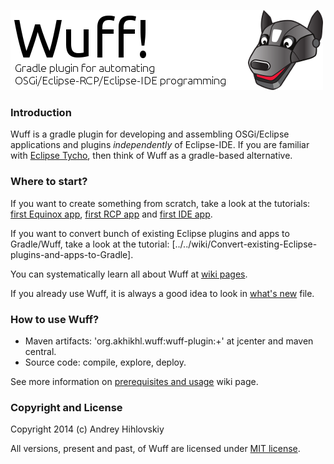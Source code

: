 ![Wuff logo](media/logo.png "Wuff logo")

### Introduction

Wuff is a gradle plugin for developing and assembling OSGi/Eclipse applications and plugins *independently* of Eclipse-IDE. If you are familiar with [Eclipse Tycho](https://www.eclipse.org/tycho/), then think of Wuff as a gradle-based alternative.

### Where to start?

If you want to create something from scratch, take a look at the tutorials: 
[first Equinox app](../../wiki/Create-first-Equinox-app), [first RCP app](../../wiki/Create-first-RCP-app) and [first IDE app](../../wiki/Create-first-IDE-app).

If you want to convert bunch of existing Eclipse plugins and apps to Gradle/Wuff, take a look at the tutorial: 
[../../wiki/Convert-existing-Eclipse-plugins-and-apps-to-Gradle].

You can systematically learn all about Wuff at [wiki pages](../../wiki).

If you already use Wuff, it is always a good idea to look in [what's new](whatsnew.md) file.

### How to use Wuff?

- Maven artifacts: 'org.akhikhl.wuff:wuff-plugin:+' at jcenter and maven central.
- Source code: compile, explore, deploy.

See more information on [prerequisites and usage](../../wiki/Prerequisites-and-usage) wiki page.

### Copyright and License

Copyright 2014 (c) Andrey Hihlovskiy

All versions, present and past, of Wuff are licensed under [MIT license](LICENSE).
